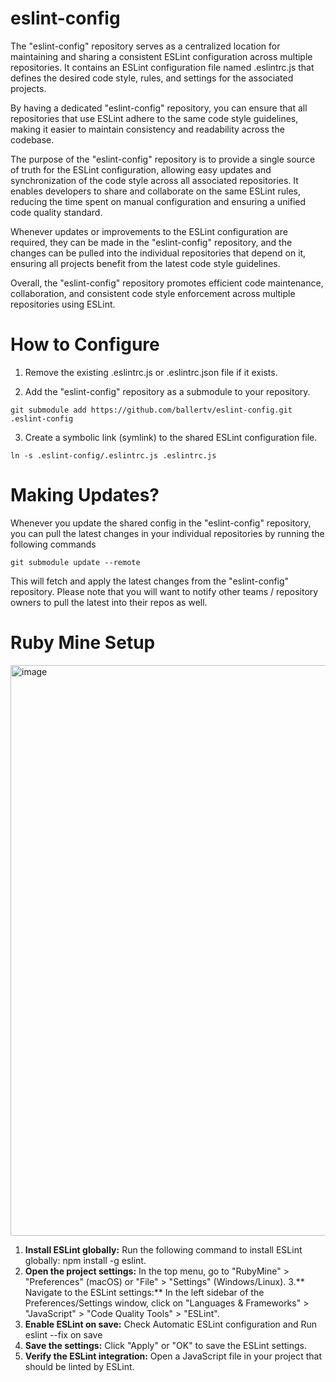 # eslint-config
The "eslint-config" repository serves as a centralized location for maintaining and sharing a consistent ESLint configuration across multiple repositories. It contains an ESLint configuration file named .eslintrc.js that defines the desired code style, rules, and settings for the associated projects.

By having a dedicated "eslint-config" repository, you can ensure that all repositories that use ESLint adhere to the same code style guidelines, making it easier to maintain consistency and readability across the codebase.

The purpose of the "eslint-config" repository is to provide a single source of truth for the ESLint configuration, allowing easy updates and synchronization of the code style across all associated repositories. It enables developers to share and collaborate on the same ESLint rules, reducing the time spent on manual configuration and ensuring a unified code quality standard.

Whenever updates or improvements to the ESLint configuration are required, they can be made in the "eslint-config" repository, and the changes can be pulled into the individual repositories that depend on it, ensuring all projects benefit from the latest code style guidelines.

Overall, the "eslint-config" repository promotes efficient code maintenance, collaboration, and consistent code style enforcement across multiple repositories using ESLint.


# How to Configure
1. Remove the existing .eslintrc.js or .eslintrc.json file if it exists.

2. Add the "eslint-config" repository as a submodule to your repository.
```
git submodule add https://github.com/ballertv/eslint-config.git .eslint-config
```
3. Create a symbolic link (symlink) to the shared ESLint configuration file.
```
ln -s .eslint-config/.eslintrc.js .eslintrc.js
```

# Making Updates? 
Whenever you update the shared config in the "eslint-config" repository, you can pull the latest changes in your individual repositories by running the following commands
```
git submodule update --remote
```
This will fetch and apply the latest changes from the "eslint-config" repository. Please note that you will want to notify other teams / repository owners to pull the latest into their repos as well. 

# Ruby Mine Setup
<img width="913" alt="image" src="https://github.com/ballertv/eslint-config/assets/57688840/3dd31eea-1b58-46df-a1b6-1ae3e04aac22">

1. **Install ESLint globally:** Run the following command to install ESLint globally: npm install -g eslint.
2. **Open the project settings:** In the top menu, go to "RubyMine" > "Preferences" (macOS) or "File" > "Settings" (Windows/Linux).
3.** Navigate to the ESLint settings:** In the left sidebar of the Preferences/Settings window, click on "Languages & Frameworks" > "JavaScript" > "Code Quality Tools" > "ESLint".
4. **Enable ESLint on save:** Check Automatic ESLint configuration and Run eslint --fix on save
5. **Save the settings:** Click "Apply" or "OK" to save the ESLint settings.
6. **Verify the ESLint integration:** Open a JavaScript file in your project that should be linted by ESLint.


